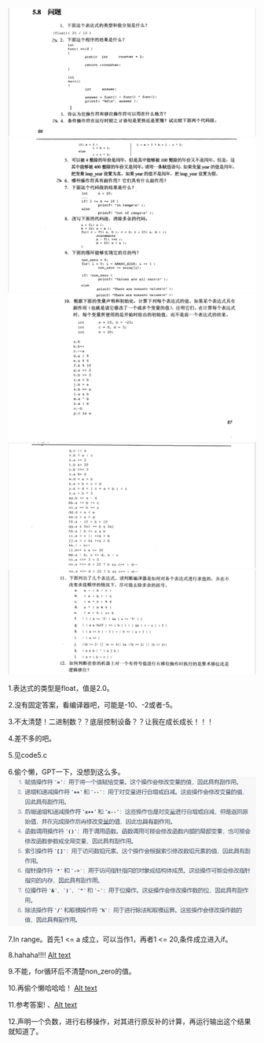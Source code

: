 ![Alt text](image.png)
![Alt text](image-1.png)
![Alt text](image-2.png)
![Alt text](image-3.png)
![Alt text](image-4.png)

1.表达式的类型是float，值是2.0。

2.没有固定答案，看编译器吧，可能是-10、-2或者-5。

3.不太清楚！二进制数？？底层控制设备？？让我在成长成长！！！

4.差不多的吧。

5.见code5.c

6.偷个懒，GPT一下，没想到这么多。
    ![Alt text](image-5.png)
    
7.In range。首先1 <= a 成立，可以当作1，再者1 <= 20,条件成立进入if。

8.hahaha!!!!
    [Alt text](image-6.png)

9.不能，for循环后不清楚non_zero的值。

10.再偷个懒哈哈哈！
    [Alt text](image-7.png)

11.参考答案!
    、[Alt text](image-8.png)

12.声明一个负数，进行右移操作，对其进行原反补的计算，再运行输出这个结果就知道了。
